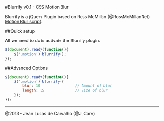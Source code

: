 #Blurrify v0.1 - CSS Motion Blur

Blurrify is a jQuery Plugin based on Ross McMillan (@RossMcMillanNet) <a href="http://rmcmillan.net/labs/motionblur">Motion Blur script</a>.

##Quick setup

All we need to do is activate the Blurrify plugin.

```javascript
$(document).ready(function(){
	$('.motion').blurrify();
});
```

##Advanced Options

```javascript
$(document).ready(function(){
	$('.motion').blurrify({
		blur: 10,				// Amount of blur
		length: 15				// Size of blur
	});
});
```
________________________________________
@2013 - Jean Lucas de Carvalho (@JLCarv)
